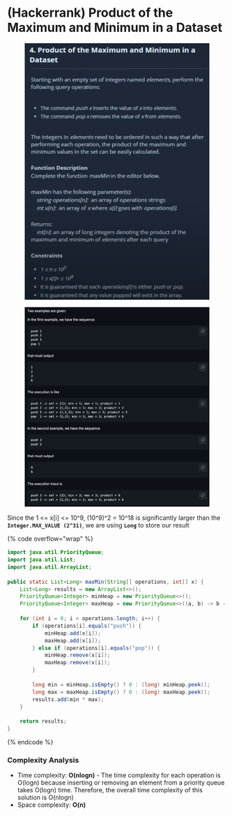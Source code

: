 # (Hackerrank) Product of the Maximum and Minimum in a Dataset

<figure><img src="../../../.gitbook/assets/image (3) (1) (1) (1) (1) (1) (1) (1) (1) (1).png" alt=""><figcaption></figcaption></figure>

<figure><img src="../../../.gitbook/assets/image (2) (1) (1) (1) (1) (1) (1) (1) (1) (1) (1).png" alt=""><figcaption></figcaption></figure>

Since the 1 <= x\[i] <= 10^9, (10^9)^2 = 10^18 is significantly larger than the **`Integer.MAX_VALUE (2^31)`**, we are using **`Long`** to store our result

{% code overflow="wrap" %}
```java
import java.util.PriorityQueue;
import java.util.List;
import java.util.ArrayList;

public static List<Long> maxMin(String[] operations, int[] x) {
    List<Long> results = new ArrayList<>();
    PriorityQueue<Integer> minHeap = new PriorityQueue<>();
    PriorityQueue<Integer> maxHeap = new PriorityQueue<>((a, b) -> b - a);

    for (int i = 0; i < operations.length; i++) {
        if (operations[i].equals("push")) {
            minHeap.add(x[i]);
            maxHeap.add(x[i]);
        } else if (operations[i].equals("pop")) {
            minHeap.remove(x[i]);
            maxHeap.remove(x[i]);
        }

        long min = minHeap.isEmpty() ? 0 : (long) minHeap.peek();
        long max = maxHeap.isEmpty() ? 0 : (long) maxHeap.peek();
        results.add(min * max);
    }

    return results;
}

```
{% endcode %}

### Complexity Analysis

* Time complexity: **O(nlogn)** - The time complexity for each operation is O(logn) because inserting or removing an element from a priority queue takes O(logn) time. Therefore, the overall time complexity of this solution is O(nlogn)
* Space complexity: **O(n)**
